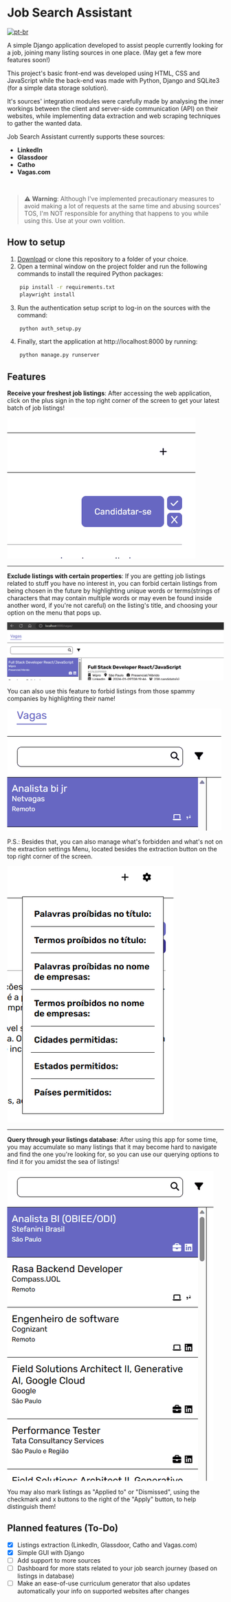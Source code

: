 # Job Search Assistant
[![pt-br](https://img.shields.io/badge/lang-pt--br-green.svg)](./README.pt-br.md)

A simple Django application developed to assist people currently looking for a job, joining many listing sources in one place. (May get a few more features soon!)

This project's basic front-end was developed using HTML, CSS and JavaScript while the back-end was made with Python, Django and SQLite3 (for a simple data storage solution).

It's sources' integration modules were carefully made by analysing the inner workings between the client and server-side communication (API) on their websites, while implementing data extraction and web scraping techniques to gather the wanted data.
 
Job Search Assistant currently supports these sources:
- **LinkedIn**
- **Glassdoor**
- **Catho**
- **Vagas.com**

<br>

> ⚠️ **Warning**: Although I've implemented precautionary measures to avoid making a lot of requests at the same time and abusing sources' TOS, I'm NOT responsible for anything that happens to you while using this. Use at your own volition.


## How to setup
1. [Download](https://github.com/PedroTejon/Job-Search-Assistant/archive/refs/heads/main.zip) or clone this repository to a folder of your choice.
2. Open a terminal window on the project folder and run the following commands to install the required Python packages:
```cmd
    pip install -r requirements.txt
    playwright install
```
3. Run the authentication setup script to log-in on the sources with the command:
```cmd
    python auth_setup.py
```
4. Finally, start the application at http://localhost:8000 by running:
```cmd
    python manage.py runserver
```

## Features

**Receive your freshest job listings**: After accessing the web application, click on the plus sign in the top right corner of the screen to get your latest batch of job listings!

<img src="./docs/start_extraction.gif" />

---

**Exclude listings with certain properties**: If you are getting job listings related to stuff you have no interest in, you can forbid certain listings from being chosen in the future by highlighting unique words or terms(strings of characters that may contain multiple words or may even be found inside another word, if you're not careful) on the listing's title, and choosing your option on the menu that pops up. 

<img src="./docs/forbidding_listings.gif" />

You can also use this feature to forbid listings from those spammy companies by highlighting their name!

<img src="./docs/forbidding_companies.gif" />

P.S.: Besides that, you can also manage what's forbidden and what's not on the extraction settings Menu, located besides the extraction button on the top right corner of the screen.

<img src="./docs/extraction_settings_menu.png" />

---

**Query through your listings database**: After using this app for some time, you may accumulate so many listings that it may become hard to navigate and find the one you're looking for, so you can use our querying options to find it for you amidst the sea of listings!

<img src="./docs/querying_listings.gif" />

You may also mark listings as "Applied to" or "Dismissed", using the checkmark and x buttons to the right of the "Apply" button, to help distinguish them!

## Planned features (To-Do)
- [x] Listings extraction (LinkedIn, Glassdoor, Catho and Vagas.com)
- [x] Simple GUI with Django
- [ ] Add support to more sources
- [ ] Dashboard for more stats related to your job search journey (based on listings in database)
- [ ] Make an ease-of-use curriculum generator that also updates automatically your info on supported websites after changes